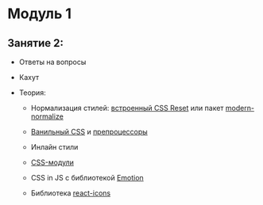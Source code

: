 # Модуль 1

## Занятие 2:

- Ответы на вопросы
- Кахут
- Теория:

  - Нормализация стилей:
    [встроенный CSS Reset](https://create-react-app.dev/docs/adding-css-reset/)
    или пакет
    [modern-normalize](https://github.com/sindresorhus/modern-normalize)

  - [Ванильный CSS](https://create-react-app.dev/docs/adding-a-stylesheet) и
    [препроцессоры](https://create-react-app.dev/docs/adding-a-sass-stylesheet/)
  - Инлайн стили
  - [CSS-модули](https://create-react-app.dev/docs/adding-a-css-modules-stylesheet)

  - CSS in JS с библиотекой
    [Emotion](https://emotion.sh/docs/introduction#react)
  - Библиотека [react-icons](https://react-icons.github.io/react-icons/)
